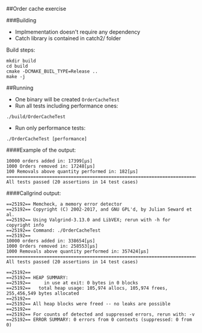 ##Order cache exercise

###Building
- Implmementation doesn't require any dependency
- Catch library is contained in catch2/ folder

Build steps:
```
mkdir build
cd build
cmake -DCMAKE_BUIL_TYPE=Release ..
make -j
```

##Running
- One binary will be created `OrderCacheTest`
- Run all tests including performance ones:
```
./build/OrderCacheTest
```

- Run only performance tests:
```
./OrderCacheTest [performance]
```

####Example of the output:
```
10000 orders added in: 17399[µs]
1000 Orders removed in: 17248[µs]
100 Removals above quantity performed in: 182[µs]
===============================================================================
All tests passed (20 assertions in 14 test cases)
```


####Callgrind output:
```
==25192== Memcheck, a memory error detector
==25192== Copyright (C) 2002-2017, and GNU GPL'd, by Julian Seward et al.
==25192== Using Valgrind-3.13.0 and LibVEX; rerun with -h for copyright info
==25192== Command: ./OrderCacheTest
==25192== 
10000 orders added in: 338654[µs]
1000 Orders removed in: 258553[µs]
1000 Removals above quantity performed in: 357424[µs]
===============================================================================
All tests passed (20 assertions in 14 test cases)

==25192== 
==25192== HEAP SUMMARY:
==25192==     in use at exit: 0 bytes in 0 blocks
==25192==   total heap usage: 105,974 allocs, 105,974 frees, 255,456,549 bytes allocated
==25192== 
==25192== All heap blocks were freed -- no leaks are possible
==25192== 
==25192== For counts of detected and suppressed errors, rerun with: -v
==25192== ERROR SUMMARY: 0 errors from 0 contexts (suppressed: 0 from 0)
```